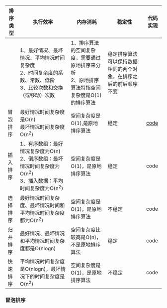 
| 排序类型 | 执行效率 | 内存消耗 | 稳定性 | 代码实现 |
|---|---|---|---|---|
| | 1、最好情况、最坏情况、平均情况时间复杂度<br />2、时间复杂度的系数、常数、低阶<br />3、比较次数和交换（或移动）次数| 1、排序算法的空间复杂度，需要通过原地排序来分析<br />2、原地排序算法特指空间复杂度是O(1)的排序算法 | 稳定排序算法可以保持数据相同的两个对象，在排序之后的前后顺序不变 | |
| 冒泡排序 | 最好情况时间复杂度是O(n)<br />最坏情况时间复杂度O(n<sup>2</sup>) | 空间复杂度是O(1),是原地排序算法 | 稳定 | [code](#冒泡排序) |
| 插入排序 | 1、有序数组：最好情况复杂度为O(n)<br />2、倒序数组：最坏情况时间复杂度为O(n<sup>2</sup>)<br />3、插入数据：平均时间复杂度为O(n<sup>2</sup>) | 空间复杂度是O(1)，是原地排序算法 | 稳定 | code |
| 选择排序 | 最好情况时间复杂度、最坏情况时间和平均情况时间复杂度都为O(n<sup>2</sup>) | 空间复杂度是O(1)，是原地排序算法 | 不稳定 | code |
| 归并排序 | 最好情况、最坏情况和平均情况时间复杂度都是O(nlogn) | 空间复杂度比较高是O(n)，不是原地排序算法 | 稳定 | code |
| 快速排序 | 平均情况时间复杂度是O(nlogn)，最坏情况下的时间复杂度是O(n<sup>2</sup>) | 空间复杂度是O(1)，是原地排序算法 | 不稳定 | code |



### 冒泡排序
```js

```